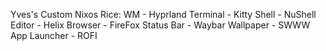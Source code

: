 Yves's Custom Nixos Rice:
WM - Hyprland
Terminal - Kitty
Shell - NuShell
Editor - Helix
Browser - FireFox
Status Bar - Waybar
Wallpaper - SWWW
App Launcher - ROFI
